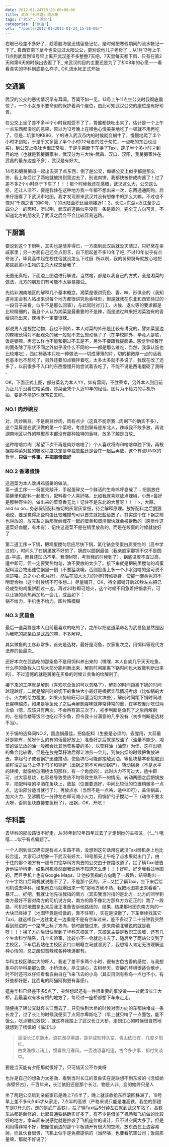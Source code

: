 ```yaml
---
date: 2012-01-24T15:28:00+08:00
title: 武汉「七日游」流水帐
tags: ["武汉", "湖北"]
categories: ["旅游"]
url:  "/posts/2012-01/2012-01-24_15-28-00/"
---
```


右眼已经差不多好了，趁着脑海里还残留些记忆，是时候把寒假期间的流水帐记一下了_ 自西安南下至今也没见过太阳公公，更别说他儿子老母了... 从1月13号上午11点到武昌到19号早上离开武汉差不多整整7天吧，7天里每天都下雨，只有在第2天和第6天的时候出去逛了下_ 来武汉的目的主要还是为了了却08年的心愿——看看真实的华科到底是么样子_ OK,流水帐正式开始

## 交通篇

武汉的公交的恶劣情况早有耳闻，百闻不如一见，13号上午11点坐公交时我彻底震惊了，一个小女孩不要命似的保护着两个座位，由此可知武汉公交的座位是有好珍贵。

在公交上坐了差不多半个小时我就受不了了，胃酸都快吐出来了，估计是一个上午一点东西都没吃的恶果，原以为12号晚上在橙色心情美美地吃了一顿就不用再吃了，但是...坑爹的K896，丫的进入武汉市内的时候就变蜗牛了，慢慢地爬了半个小时才到站，于是乎又多饿了半个小时(12号走的过于匆忙，一点吃的东西也没买)，到公交上呕吐也很正常啦，于是乎果断下车换了Taxi，跑了半个多小时才到目的地（也就是我舅舅家啦，武汉分为三大块-武昌、汉口、汉阳，我舅舅家住在武昌的最东边差不多），武汉是有好大_

14号和舅舅舅母一起出去买了点东西，倒了趟公交，每辆公交上似乎都是那么挤，我上车后过了两站就被挤到里边去了，别说肉饼，我都快被挤成肉酱了！过了差不多2个小时终于下车了！！！那个时候我还在感概，武汉这么大，公交这么挤，还让人活不，要是我住在这种地方我一年都不想出来一次，东西通通网购，后来仔细看了下武汉市地图，我才发现原来武汉并没有想像中的那么大嘛，不过也不愧对“千湖之省”的称号，丫的水陆面积比目测接近1：2，长江+东湖+汉江至少占四分之一的面积，所以咧，武汉的道路似乎没有一条是直的，完全无方向可言，不知道北方的朋友到了武汉之后会不会比较容易迷路。

## 下厨篇

要说到这个下厨咧，其实也是情非得已，一方面到武汉后就没天晴过，只好窝在亲戚家里；另一方面自己还会点厨艺，自下厨起差不多10年了吧, 不过10年似乎有点夸张了，毕竟高中起在校住宿就没怎么下过厨. 所以咧，我的舅舅舅母就放心地把那些蔬菜小生物的生杀大权交给我了.

无图无真相，下面边上图边进行解说，当然咯，都是以我自己的方式，全是湘菜的做法，北方的朋友们有可能不太容易接受_

先给非湖南地区的解释几个基本概念，湘菜是很讲究色、香、味、形俱全的（我知道肯定会有人站出来说每个地方都很讲究色香味形，但是就我在东北和西安待过的一段日子来看，似乎不是那么回事），与此同时对刀工、火候、退火等的要求都是比较精细的，而且个人认为湘菜里最重要的不是辣，而是透过辣来把湘菜独有的香给烘托出来，辣椒不一定要很辣_

都说男人是视觉动物，我也不例外，本人对菜的外形是比较有讲究的，譬如菜里边的辣椒长得对不起观众的我一般就不怎么想动筷子了（在学校除外，毕竟人是铁，饭是钢嘛，再怎么样也不能和钢过不去是不，另外不要跟我提面条...感觉学校餐厅的面条除了形状不同之外似乎没什么不同的——都是那么难吃，当然，我承认饭也比较难吃），西红柿基本只吃一种做法——切成薄薄的片，切的稍微厚一点的话我也基本也不想吃了，另外还要加点糖拌着吃，太多太多就不多说了，我现在改了还多了，以前很多不入口的东西慢慢开始尝试着去吃了，不能不说是西电磨砺了我呀_

OK，下面正式上图，部分菜名为本人YY，如有雷同，不胜荣幸，另外本人到目前为止几乎没看过啥菜谱，炒菜全凭个人近10年的经验，图片为不给力的手机所拍，要是不清楚你就骂它去吧_

### NO.1 肉炒豌豆

对，肉炒豌豆，不是豌豆炒肉，肉有点少（这真不能奈我...肉剩下的确实不多），这个菜算是在武汉做的第一个菜吧，考虑到舅母是东北人，辣椒我不敢多放，再说湖南地区以外的辣椒基本都没有那种独特的香味，放多了越是白放_

这种啥啥炒肉（希望下次不再是肉炒啥啥了）个人喜欢将肉和啥啥单独下锅，再根据每种菜对盐的吸收程度决定是单独放盐还是合在一起后再放，这个有点UNIX的哲学，<strong>只做一件事，并把事情做好</strong>

### NO.2 香薄蛋饼

这道菜为本人改进鸡蛋羹的做法_<br />
第一道工序——将蛋壳敲开，手起蛋碎又一个鲜活的生命呜呼哀哉了... 把蛋放在菜碗里和配料一起搅匀，配料看个人喜好咯，比如我就喜欢放点辣椒，小葱&lt;最好是那种野生的，做出来的菜奇香无比！记住不是东北的大葱呀！！！&gt;，大蒜，and so on...务必保证配料被切的灰常灰常细，待会解释原理。放好配料之后狠狠地绞，要是觉得那些鸡蛋比较难搅匀可以首先就把盐给放了，其实这个在下锅之前也得放的，放完盐之后那就纠缠在一起的蛋黄和蛋清很快就会被拆散的（感觉作这道菜好血腥，有木有），记住这道菜不是在锅里放盐的，而是在绞蛋的时候就放好了

第二道工序-&gt;下锅，把鸡蛋搅匀后应尽快下锅，氯化钠会使蛋白质变性的（高中学过的），时间久了在锅里就不好煎了，锅底以圆锅最佳（我亲戚家那锅不仅不是圆底-平底，而且还凹凸不平，我滴M呀，考验我的时候到了），锅底温度不宜过高，适中即可，但一定要受热均匀，油不要放的太少了。接下来就是把碗里搅匀的鸡蛋配料混合物迅速往锅里一倒（不要猛泼噢，否则脸蛋上多一个小水泡啥的这可说不清楚咯，总之小心点为好），然后在加大火力的同时转动锅身，使那一碗黄色的不明混合物（这个时候切不可多想...）尽量铺开，OK，待全部铺开后20秒左右把已经成型的鸡蛋饼翻过一边，再过20秒即可熄火，这个时候不用急着把锅拿开，可以让锅的余热再加热一会儿，成品如下：<br />
锅不给力，手机也不给力，图片略模糊

### NO.3 武昌鱼

最后一道菜算是本人目前最喜欢的吃的了，之所以把这道菜命名为武昌鱼显然是因为我吃的那条鱼是武昌的嘛，不多解释_

其实做鱼的工序非常多，首先是选材，最好是河鱼，农家鱼次之，用饲料等现代方法养的鱼最次_

还好本次在武昌吃的那条鱼不是用饲料养出来的（嘿嘿...本人自幼几乎天天吃鱼，什么样的鱼我入口后大部分能判断出来，解剖时间距离下锅时间也大致能判断出来的），不过遗憾的就是舅舅在买鱼的时候让卖鱼的给解剖了。

接下来的工序就是解剖（喜欢吃全鱼的可以忽略了），解剖的时间距离下锅的时间越短越好，二就是解剖时的切下的鱼块大小最好是根据实际情况考虑（比如锅的大小，火力的给力程度，如果火势较旺可以适当切大块些），解剖时间距下锅时间越长腥味越浓，如果是等鱼死了之后再解剖腥味就非常非常的重，在学校餐厅吃过两次鱼（嗯，应该只有两次，不会再有第三次了），初步判断是鱼死了之后再解剖的，在综合楼等饭店也吃过不少鱼，但令我十分满意的几乎没有（初步判断是选材不当）。

关于锅的选择同NO.2，圆底锅最佳，把鱼配料（生姜是必须的，去腥用，大蒜最好是能有，葱呀什么的有的话最好放上）准备好之后就是放油了（油量不能少，湘菜的做法放的油一般都会比其他菜系要的多），以菜籽油（油菜）为佳，这样出锅的鱼会比较香，但是在放完菜籽油后得让油煎一会儿，到快出烟的时候把鱼放进去，拿起勺子或者锅铲迅速搅动，使鱼块尽可能都接触到油，等鱼块基本都接触到菜籽油之后马上停下勺子和锅铲（出锅之前不可再动锅铲），转动锅身（不是水平的转噢，就像地球围绕太阳那样，有一个角度的），此时火力不可过大，适中即可，过大容易烧，也容易导致受热不均导致生熟不一的情况。转动两圈之后把锅放平，把配料啥的平洒在鱼块上，放盐（位置要选好，中间比较低的位置稍微多一点点，边沿部分适当就行了），再放点水（当然不是一点咯，适中即可），盖住锅盖，加大火力，至沸腾后一分钟左右即可减小火力，用锅铲勺子搅动一下（动作不要太大呀，否则鱼块直接变鱼粉了），出锅，OK，开吃！

## 华科篇

去华科的那段路很不好走，从08年到12年四年过去了才走到她的主校区，(*^__^*) 嘻嘻……似乎有点偏题了。

一个人刚到武汉确实是有点人生路不熟，没想到这句话用在武汉Taxi司机身上也比较合适，大家可以想象一下武汉有好大，18号那天上午吃了点水果就出门了，由于住的那个地方有一趟专门往华科方向去的公交由于修路改道了，拦了辆Taxi便告诉他往华科走，结果司机竟然跟我说他不知道怎么走！！！好吧，好歹我看过地图的，而且手机上也有Google Maps，让他按我指的方向跑了一段路，结果跑出一个十字路口后司机就说跑不了了，不是那个区的，汗...又拦了辆Taxi，坐下来后给司机说去华科，结果他立马就爆出来一句“那地方我不熟，我把地图拿出来看看”，暴汗。。。好吧，我就让他先往我指的南方（其实我当时指的是北方，北方的同学到南方最好不要对南方的司机说方向，南方的路不像北方那样方方正正的）跑了一段路，司机把地图拿出来后我正准备告诉他路线的，结果...结果那地图东南方向的一大块已经掉了（地图毕竟是纸做的，靠不住呀），实在是没辙了，下车继续找其它Taxi，就这样我一边往北走一边看是不是有空车过来，差不多过了二十分钟我突然看到前边的一个路牌上标了方向，顿时醒悟过来，原来南辕北辙说的就是我呀！！！换了方向后很快就到了华科东校区了，东校区主要是教职工区域，还有几个生命科学院系，几个实验室，比较小不一会就走出去了，随后坐了两站公交到了主校区，下车后我站在主校区正门口眼眶立马就湿润了，我想常人肯定无法理解这种心情的，总之酸甜苦辣咸各种味道都有。

华科主校区确实大的吓人，我走了差不多两个小时，很有古色古香的感觉，与我想象中的华科是那么像，小桥流水，亭立湖心，古树参天，安静的环境很适合散步，时不时还可以仔细看看自由自在飞来飞去的小鸟（其实目测有些鸟一点也不小，有好些都好肥，比西电的阿猫阿狗更有喜感）。

逛完华科已经差不多5点了，突然想起还有一件很重要的事没做——过武汉长江大桥，我最喜欢有水有桥的地方了，每经过一座桥都想下车来走走。

随便挑了辆公交就奔长江而去了，只见快到大桥的时候对面方向的车都快堵成一条长龙了，过了长江的时候我便买了点阿尔卑斯吃了（早上就只啃了一点面包，能不饿么，吃点糖见效快），就这样我踏上了武汉长江大桥，走到江心的时候很自然地就想到了杨慎的《临江仙》

> 滚滚长江东逝水，浪花淘尽英雄，是非成败转头空，青山依旧在，几度夕阳红。  
> 白发渔樵江渚上，惯看秋月春风。一壶浊酒喜相逢，古今多少事，都付笑谈中。

要是当天能有夕阳那就很好了，只可惜天公不作美呀

也许是自己的想象力太差劲，看到当时长江的景象实在是联想不到东坡的《念奴娇·赤壁怀古》，千百年来，长江依旧还是那个长江，物是人非，变的始终只是人

坐了两趟公交后到亲戚家已是晚上7点半了，晚上就该收拾东西滚回株洲了，19号早上差不多6点45才从家走，7点半的高铁（严格来说只能是准高铁，我坐的那趟车是D开头的，走的是武广高铁），拦了辆Taxi后8分钟左右就到武汉车站了，高铁车站都是新修的，比起普通铁路确实好多了，有不少是借鉴了机场和飞机做的比较好的地方，拿车厢来说感觉就是抄袭了飞机座位的设计，只不过空间大多了，但是利用得非常不好，把座位前边的那个平板铺开有很大的空隙，放东西在上边容易掉，而且伙食很贵，飞机上似乎是免费提供的（当然咯，也要看航空公司；饭菜质量嘛，那就不好说了）